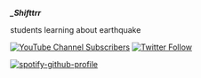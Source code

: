***_Shifttrr***

students learning about earthquake

[![YouTube Channel Subscribers](https://img.shields.io/youtube/channel/subscribers/UCZePlQi4J7SsLN1PqFyvuaw?label=Shifttrr)](https://www.youtube.com/channel/UCZePlQi4J7SsLN1PqFyvuaw)  [![Twitter Follow](https://img.shields.io/twitter/follow/_Shifttrr?label=_Shifttrr)](https://twitter.com/_Shifttrr)

[![spotify-github-profile](https://spotify-github-profile.vercel.app/api/view?uid=kurikun.&cover_image=true&theme=compact)](https://open.spotify.com/user/kurikun.)
